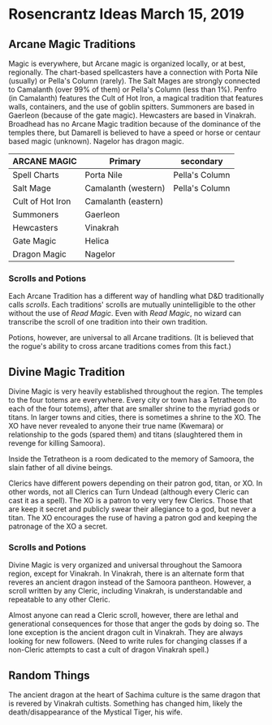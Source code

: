 # Rosencrantz Ideas March 15, 2019

## Arcane Magic Traditions

Magic is everywhere, but Arcane magic is organized locally, or at best, regionally. The chart-based spellcasters have a connection with Porta Nile (usually) or Pella's Column (rarely). The Salt Mages are strongly connected to Camalanth (over 99% of them) or Pella's Column (less than 1%). Penfro (in Camalanth) features the Cult of Hot Iron, a magical tradition that features walls, containers, and the use of goblin spitters. Summoners are based in Gaerleon (because of the gate magic). Hewcasters are based in Vinakrah. Broadhead has no Arcane Magic tradition because of the dominance of the temples there, but Damarell is believed to have a speed or horse or centaur based magic (unknown). Nagelor has dragon magic.

| ARCANE MAGIC     | Primary             | secondary      |
| ---------------- | ------------------- | -------------- |
| Spell Charts     | Porta Nile          | Pella's Column |
| Salt Mage        | Camalanth (western) | Pella's Column |
| Cult of Hot Iron | Camalanth (eastern) |                |
| Summoners        | Gaerleon            |                |
| Hewcasters       | Vinakrah            |                |
| Gate Magic       | Helica              |                |
| Dragon Magic     | Nagelor             |                |

### Scrolls and Potions

Each Arcane Tradition has a different way of handling what D&D traditionally calls *scrolls*. Each traditions' scrolls are mutually unintelligible to the other without the use of *Read Magic*. Even with *Read Magic*, no wizard can transcribe the scroll of one tradition into their own tradition. 

Potions, however, are universal to all Arcane traditions. (It is believed that the rogue's ability to cross arcane traditions comes from this fact.)

## Divine Magic Tradition

Divine Magic is very heavily established throughout the region. The temples to the four totems are everywhere. Every city or town has a Tetratheon (to each of the four totems), after that are smaller shrine to the myriad gods or titans. In larger towns and cities, there is sometimes a shrine to the XO. The XO have never revealed to anyone their true name (Kwemara) or relationship to the gods (spared them) and titans (slaughtered them in revenge for killing Samoora).

Inside the Tetratheon is a room dedicated to the memory of Samoora, the slain father of all divine beings.

Clerics have different powers depending on their patron god, titan, or XO. In other words, not all Clerics can Turn Undead (although every Cleric can cast it as a spell). The XO is a patron to very very few Clerics. Those that are keep it secret and publicly swear their allegiance to a god, but never a titan. The XO encourages the ruse of having a patron god and keeping the patronage of the XO a secret.

### Scrolls and Potions

Divine Magic is very organized and universal throughout the Samoora region, except for Vinakrah. In Vinakrah, there is an alternate form that reveres an ancient dragon instead of the Samoora pantheon. However, a scroll written by any Cleric, including Vinakrah, is understandable and repeatable to any other Cleric.

Almost anyone can read a Cleric scroll, however, there are lethal and generational consequences for those that anger the gods by doing so. The lone exception is the ancient dragon cult in Vinakrah. They are always looking for new followers. (Need to write rules for changing classes if a non-Cleric attempts to cast a cult of dragon Vinakrah spell.)

## Random Things

The ancient dragon at the heart of Sachima culture is the same dragon that is revered by Vinakrah cultists. Something has changed him, likely the death/disappearance of the Mystical Tiger, his wife.